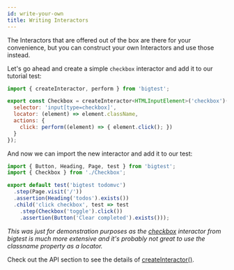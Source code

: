 ```yaml
---
id: write-your-own
title: Writing Interactors
---
```


The Interactors that are offered out of the box are there for your convenience, but you can construct your own Interactors and use those instead.

Let's go ahead and create a simple `checkbox` interactor and add it to our tutorial test:
```js
import { createInteractor, perform } from 'bigtest';

export const Checkbox = createInteractor<HTMLInputElement>('checkbox')({
  selector: 'input[type=checkbox]',
  locator: (element) => element.className,
  actions: {
    click: perform((element) => { element.click(); })
  }
});
```

And now we can import the new interactor and add it to our test:
```js
import { Button, Heading, Page, test } from 'bigtest';
import { Checkbox } from './Checkbox';

export default test('bigtest todomvc')
  .step(Page.visit('/'))
  .assertion(Heading('todos').exists())
  .child('click checkbox', test => test
    .step(Checkbox('toggle').click())
    .assertion(Button('Clear completed').exists()));
```

_This was just for demonstration purposes as the [checkbox](/) interactor from bigtest is much more extensive and it's probably not great to use the classname property as a locator._

Check out the API section to see the details of [createInteractor()](/).


<!-- 
- 1-2 sentences explaining that people should write their own interactors regularly, and why - they should do so
- One example
- What someone will learn
- Writing your first interactor
- Interactors for complex user interactions (radio button, 3rd party date picker). Make it clear here that if it’s hard to write an interactor, it might be an indicator of a problem with how something is written (like for accessibility) 
-->
